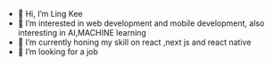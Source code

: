 - 👋 Hi, I’m Ling Kee 
- 👀 I’m interested in web development and mobile development, also interesting in AI,MACHINE learning
- 🌱 I’m currently honing my skill on react ,next js and react native
- 💞️ I’m looking for a job 

